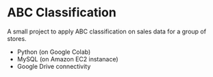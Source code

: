 # ABC Classification

A small project to apply ABC classification on sales data for a group of stores.

* Python (on Google Colab)
* MySQL (on Amazon EC2 instanace)
* Google Drive connectivity
